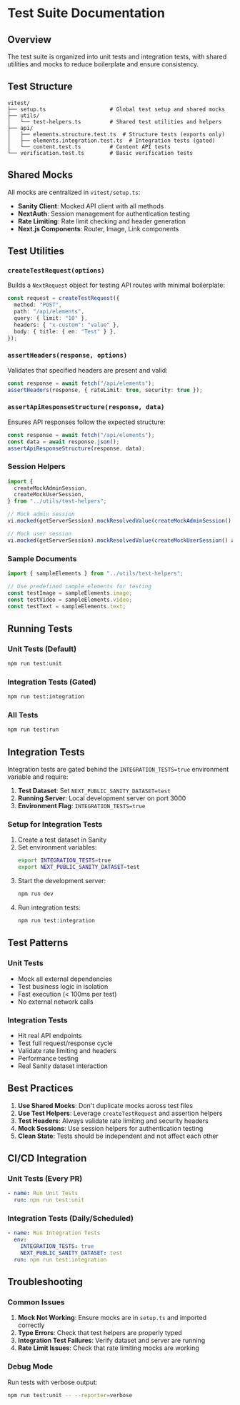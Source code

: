 # Test Suite Documentation

## Overview

The test suite is organized into unit tests and integration tests, with shared utilities and mocks to reduce boilerplate and ensure consistency.

## Test Structure

```
vitest/
├── setup.ts                    # Global test setup and shared mocks
├── utils/
│   └── test-helpers.ts         # Shared test utilities and helpers
├── api/
│   ├── elements.structure.test.ts  # Structure tests (exports only)
│   ├── elements.integration.test.ts  # Integration tests (gated)
│   └── content.test.ts         # Content API tests
└── verification.test.ts        # Basic verification tests
```

## Shared Mocks

All mocks are centralized in `vitest/setup.ts`:

- **Sanity Client**: Mocked API client with all methods
- **NextAuth**: Session management for authentication testing
- **Rate Limiting**: Rate limit checking and header generation
- **Next.js Components**: Router, Image, Link components

## Test Utilities

### `createTestRequest(options)`

Builds a `NextRequest` object for testing API routes with minimal boilerplate:

```typescript
const request = createTestRequest({
  method: "POST",
  path: "/api/elements",
  query: { limit: "10" },
  headers: { "x-custom": "value" },
  body: { title: { en: "Test" } },
});
```

### `assertHeaders(response, options)`

Validates that specified headers are present and valid:

```typescript
const response = await fetch("/api/elements");
assertHeaders(response, { rateLimit: true, security: true });
```

### `assertApiResponseStructure(response, data)`

Ensures API responses follow the expected structure:

```typescript
const response = await fetch("/api/elements");
const data = await response.json();
assertApiResponseStructure(response, data);
```

### Session Helpers

```typescript
import {
  createMockAdminSession,
  createMockUserSession,
} from "../utils/test-helpers";

// Mock admin session
vi.mocked(getServerSession).mockResolvedValue(createMockAdminSession() as any);

// Mock user session
vi.mocked(getServerSession).mockResolvedValue(createMockUserSession() as any);
```

### Sample Documents

```typescript
import { sampleElements } from "../utils/test-helpers";

// Use predefined sample elements for testing
const testImage = sampleElements.image;
const testVideo = sampleElements.video;
const testText = sampleElements.text;
```

## Running Tests

### Unit Tests (Default)

```bash
npm run test:unit
```

### Integration Tests (Gated)

```bash
npm run test:integration
```

### All Tests

```bash
npm run test:run
```

## Integration Tests

Integration tests are gated behind the `INTEGRATION_TESTS=true` environment variable and require:

1. **Test Dataset**: Set `NEXT_PUBLIC_SANITY_DATASET=test`
2. **Running Server**: Local development server on port 3000
3. **Environment Flag**: `INTEGRATION_TESTS=true`

### Setup for Integration Tests

1. Create a test dataset in Sanity
2. Set environment variables:
   ```bash
   export INTEGRATION_TESTS=true
   export NEXT_PUBLIC_SANITY_DATASET=test
   ```
3. Start the development server:
   ```bash
   npm run dev
   ```
4. Run integration tests:
   ```bash
   npm run test:integration
   ```

## Test Patterns

### Unit Tests

- Mock all external dependencies
- Test business logic in isolation
- Fast execution (< 100ms per test)
- No external network calls

### Integration Tests

- Hit real API endpoints
- Test full request/response cycle
- Validate rate limiting and headers
- Performance testing
- Real Sanity dataset interaction

## Best Practices

1. **Use Shared Mocks**: Don't duplicate mocks across test files
2. **Use Test Helpers**: Leverage `createTestRequest` and assertion helpers
3. **Test Headers**: Always validate rate limiting and security headers
4. **Mock Sessions**: Use session helpers for authentication testing
5. **Clean State**: Tests should be independent and not affect each other

## CI/CD Integration

### Unit Tests (Every PR)

```yaml
- name: Run Unit Tests
  run: npm run test:unit
```

### Integration Tests (Daily/Scheduled)

```yaml
- name: Run Integration Tests
  env:
    INTEGRATION_TESTS: true
    NEXT_PUBLIC_SANITY_DATASET: test
  run: npm run test:integration
```

## Troubleshooting

### Common Issues

1. **Mock Not Working**: Ensure mocks are in `setup.ts` and imported correctly
2. **Type Errors**: Check that test helpers are properly typed
3. **Integration Test Failures**: Verify dataset and server are running
4. **Rate Limit Issues**: Check that rate limiting mocks are working

### Debug Mode

Run tests with verbose output:

```bash
npm run test:unit -- --reporter=verbose
```
